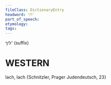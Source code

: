 ```yaml
---
fileClass: DictionaryEntry
headword: ־ליך
part_of_speech: 
etymology: 
tags: 
---
```

־ליך
(suffix)

WESTERN
========

ləch, lach {Schnitzler, Prager Judendeutsch, 23}